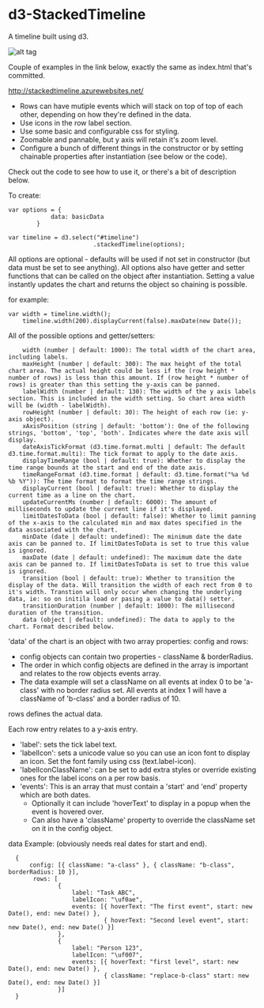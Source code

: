 # d3-StackedTimeline

A timeline built using d3. 

![alt tag](https://github.com/nickcam/d3-StackedTimeline/blob/master/exampleimage/stackedTimeline.PNG)

Couple of examples in the link below, exactly the same as index.html that's committed. 

http://stackedtimeline.azurewebsites.net/

- Rows can have mutiple events which will stack on top of top of each other, depending on how they're defined in the data.
- Use icons in the row label section.
- Use some basic and configurable css for styling.
- Zoomable and pannable, but y axis will retain it's zoom level.
- Configure a bunch of different things in the constructor or by setting chainable properties after instantiation (see below or the code).

Check out the code to see how to use it, or there's a bit of description below.

To create:
```
var options = {
            data: basicData
        }
        
var timeline = d3.select("#timeline")
                        .stackedTimeline(options);
```

All options are optional - defaults will be used if not set in constructor (but data must be set to see anything). 
All options also have getter and setter functions that can be called on the object after instantiation. Setting a value instantly updates the chart and returns the object so chaining is possible.

for example:
```   
var width = timeline.width();
    timeline.width(200).displayCurrent(false).maxDate(new Date());
```

All of the possible options and getter/setters:
```
    width (number | default: 1000): The total width of the chart area, including labels.
    maxHeight (number | default: 300): The max height of the total chart area. The actual height could be less if the (row height * number of rows) is less than this amount. If (row height * number of rows) is greater than this setting the y-axis can be panned.
    labelWidth (number | default: 130): The width of the y axis labels section. This is included in the width setting. So chart area width will be (width - labelWidth).
    rowHeight (number | default: 30): The height of each row (ie: y-axis object).
    xAxisPosition (string | default: 'bottom'): One of the following strings, 'bottom', 'top', 'both'. Indicates where the date axis will display.
    dateAxisTickFormat (d3.time.format.multi | default: The default d3.time.format.multi): The tick format to apply to the date axis.
    displayTimeRange (bool | default: true): Whether to display the time range bounds at the start and end of the date axis.
    timeRangeFormat (d3.time.format | default: d3.time.format("%a %d %b %Y")): The time format to format the time range strings.
    displayCurrent (bool | default: true): Whether to display the current time as a line on the chart.
    updateCurrentMs (number | default: 6000): The amount of milliseconds to update the current line if it's displayed.
    limitDatesToData (bool | default: false): Whether to limit panning of the x-axis to the calculated min and max dates specified in the data associated with the chart.
    minDate (date | default: undefined): The minimum date the date axis can be panned to. If limitDatesToData is set to true this value is ignored.
    maxDate (date | default: undefined): The maximum date the date axis can be panned to. If limitDatesToData is set to true this value is ignored.
    transition (bool | default: true): Whether to transition the display of the data. Will transition the width of each rect from 0 to it's width. Transtion will only occur when changing the underlying data, ie: so on initila load or pasing a value to data() setter.
    transitionDuration (number | default: 1000): The millisecond duration of the transition.
    data (object | default: undefined): The data to apply to the chart. Format described below.
```

'data' of the chart is an object with two array properties: config and rows:
- config objects can contain two properties - className & borderRadius.
- The order in which config objects are defined in the array is important and relates to the row objects events array.
- The data example will set a className on all events at index 0 to be 'a-class' with no border radius set. All events at index 1 will have a className of 'b-class' and a border radius of 10.

rows defines the actual data. 

Each row entry relates to a y-axis entry. 
- 'label': sets the tick label text.
- 'labelIcon': sets a unicode value so you can use an icon font to display an icon. Set the font family using css (text.label-icon).
- 'labelIconClassName': can be set to add extra styles or override existing ones for the label icons on a per row basis.
- 'events': This is an array that must contain a 'start' and 'end' property which are both dates.
  - Optionally it can include 'hoverText' to display in a popup when the event is hovered over.
  - Can also have a 'className' property to override the className set on it in the config object.

data Example: (obviously needs real dates for start and end).
```
  {
      config: [{ className: "a-class" }, { className: "b-class", borderRadius: 10 }],
       rows: [
              {
                  label: "Task ABC",
                  labelIcon: "\uf0ae",
                  events: [{ hoverText: "The first event", start: new Date(), end: new Date() },
                           { hoverText: "Second level event", start: new Date(), end: new Date() }]
              },
              {
                  label: "Person 123",
                  labelIcon: "\uf007",
                  events: [{ hoverText: "first level", start: new Date(), end: new Date() },
                           { className: "replace-b-class" start: new Date(), end: new Date() }]
              }]
  }
```

    
